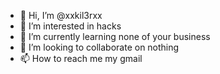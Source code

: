 - 👋 Hi, I’m @xxkil3rxx
- 👀 I’m interested in hacks
- 🌱 I’m currently learning none of your business 
- 💞️ I’m looking to collaborate on nothing
- 📫 How to reach me my gmail

<!---
xxkil3rxx/xxkil3rxx is a ✨ special ✨ repository because its `README.md` (this file) appears on your GitHub profile.
You can click the Preview link to take a look at your changes.
--->
